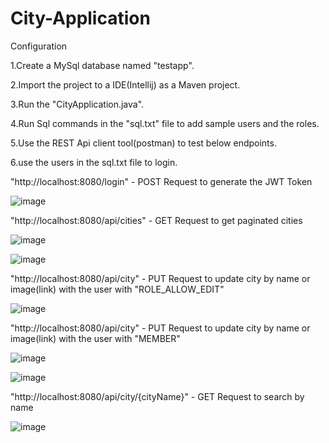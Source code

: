 # City-Application
Configuration

1.Create a MySql database named "testapp".

2.Import the project to a IDE(Intellij) as a Maven project.

3.Run the "CityApplication.java".

4.Run Sql commands in the "sql.txt" file to add sample users and the roles.

5.Use the REST Api client tool(postman) to test below endpoints.

6.use the users in the sql.txt file to login.

"http://localhost:8080/login" - POST Request to generate the JWT Token

![image](https://user-images.githubusercontent.com/23737031/215235556-a3169e44-029d-4ed6-9de7-3ada41c6738e.png)

"http://localhost:8080/api/cities" - GET Request to get paginated cities

![image](https://user-images.githubusercontent.com/23737031/215235807-c61e5af1-a0ba-4528-9d07-dd94b01f9d1f.png)

![image](https://user-images.githubusercontent.com/23737031/215235881-82a0435e-974e-47ad-96e3-cf9d99ef416e.png)

"http://localhost:8080/api/city" - PUT Request to update city by name or image(link) with the user with "ROLE_ALLOW_EDIT"

![image](https://user-images.githubusercontent.com/23737031/215236328-08828525-3850-4e56-b5a1-1bd1804958d2.png)

"http://localhost:8080/api/city" - PUT Request to update city by name or image(link) with the user with "MEMBER"

![image](https://user-images.githubusercontent.com/23737031/215236901-21f21898-e60c-48cf-93e7-2a63d4107917.png)

![image](https://user-images.githubusercontent.com/23737031/215237412-fa254ae1-c143-4fb3-ac99-fcd5f08ed4c5.png)

"http://localhost:8080/api/city/{cityName}" - GET Request to search by name

![image](https://user-images.githubusercontent.com/23737031/215236409-31e67de9-d938-4e6a-b39a-470c4b9a2086.png)




